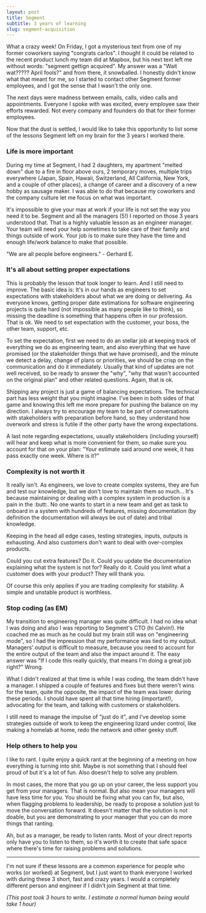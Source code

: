 ```yaml
---
layout: post
title: Segment
subtitle: 3 years of learning
slug: segment-acquisition
---
```



What a crazy week! On Friday, I got a mysterious text from one of my former coworkers
saying "congrats carlos". I thought it could be related to the recent product lunch my team did
at Mapbox, but his next text left me without words: "segment gettign acquired". My answer was a
"Wait wat????? April fools?" and from there, it snowballed. I honestly didn't know what that meant
for me, so I started to contact other Segment former employees, and I got the sense that I wasn't
the only one.

The next days were madness between emails, calls, video calls and appointments. Everyone I spoke
with was excited, every employee saw their efforts rewarded. Not every company and founders do that
for their former employees.

Now that the dust is settled, I would like to take this opportunity to list some of the lessons
Segment left on my brain for the 3 years I worked there.


### Life is more important

During my time at Segment, I had 2 daughters, my apartment "melted down" due to a fire in floor
above ours, 2 temporary moves, multiple trips everywhere (Japan, Spain, Hawaii, Switzerland, All
California, New York, and a couple of other places), a change of career and a discovery of a new
hobby as sausage maker. I was able to do that because my coworkers and the company culture let me
focus on what was important.

It's impossible to give your max at work if your life is not set the way you need it to be. Segment
and all the managers (5!) I reported on those 3 years understood that. That is a highly valuable
lesson as an engineer manager. Your team will need your help sometimes to take care of their family
and things outside of work. Your job is to make sure they have the time and enough life/work balance
to make that possible.

"We are all people before engineers." - Gerhard E.


### It's all about setting proper expectations

This is probably the lesson that took longer to learn. And I still need to improve. The basic idea
is: It's in our hands as engineers to set expectations with stakeholders about what we are doing or
delivering. As everyone knows, getting proper date estimations for software engineering projects is
quite hard (not impossible as many people like to think), so missing the deadline is
something that happens often in our profession. That is ok. We need to set expectation with the
customer, your boss, the other team, support, etc.

To set the expectation, first we need to do an stellar job at keeping track of everything we do as
engineering team, and also everything that we have promised (or the stakeholder things that we have
promised), and the minute we detect a delay, change of plans or priorities, we should be crisp on
the communication and do it immediately. Usually that kind of updates are not well received, so be
ready to answer the "why", "why that wasn't accounted on the original plan" and other related
questions. Again, that is ok.

Shipping any project is just a game of balancing expectations. The technical part has less weight
that you might imagine. I've been in both sides of that game and knowing this left me more prepare
for pushing the balance on my direction. I always try to encourage my team to be part of
conversations with stakeholders with preparation before hand, so they understand how overwork and
stress is futile if the other party have the wrong expectations.

A last note regarding expectations, usually stakeholders (including yourself) will hear and keep
what is more convenient for them, so make sure you account for that on your plan: "Your estimate said
around one week, it has pass exactly one week. Where is it?"


### Complexity is not worth it

It really isn't. As engineers, we love to create complex systems, they are fun and test our
knowledge, but we don't love to maintain them so much... It's because maintaining or dealing with a
complex system in production is a pain in the :butt:. No one wants to start in a new team and get as
task to onboard in a system with hundreds of features, missing documentation (by definition the
documentation will always be out of date) and tribal knowledge.

Keeping in the head all edge cases, testing strategies, inputs, outputs is exhausting. And also
customers don't want to deal with over-complex products.

Could you cut extra features? Do it. Could you update the documentation explaining what the system
is not for? Really do it. Could you limit what a customer does with your product? They will thank
you.

Of course this only applies if you are trading complexity for stability. A simple and unstable
product is worthless.


### Stop coding (as EM)

My transition to engineering manager was quite difficult. I had no idea what I was doing and also I
was reporting to Segment's CTO (hi Calvin!). He coached me as much as he could but my brain still
was on "engineering mode", so I had the impression that my performance was tied to my output.
Managers' output is difficult to measure, because you need to account for the entire output of the
team and also the impact around it. The easy answer was "If I code this really quickly, that means
I'm doing a great job right?" Wrong.

What I didn't realized at that time is while I was coding, the team didn't have a manager. I shipped
a couple of features and fixes but there weren't wins for the team, quite the opposite, the impact
of the team was lower during these periods. I should have spent all that time hiring (important!),
advocating for the team, and talking with customers or stakeholders.

I still need to manage the impulse of "just do it", and I've develop some strategies outside of
work to keep the engineering lizard under control, like making a homelab at home, redo the network
and other geeky stuff.


### Help others to help you

I like to rant. I quite enjoy a quick rant at the beginning of a meeting on how everything is
turning into shit. Maybe is not something that I should feel proud of but it's a lot of fun. Also
doesn't help to solve any problem.

In most cases, the more that you go up on your career, the less support you get from your managers.
That is normal. But also mean your managers will have less time for you. You should be fixing what
you can fix, but also, when flagging problems to leadership, be ready to propose a solution just
to move the conversation forward. It doesn't matter that the solution is not doable, but you are
demonstrating to your manager that you can do more things that ranting.

Ah, but as a manager, be ready to listen rants. Most of your direct reports only have you to listen
to them, so it's worth it to create that safe space where there's time for raising problems and
solutions.


---

I'm not sure if these lessons are a common experience for people who works (or worked) at Segment,
but I just want to thank everyone I worked with during these 3 short, fast and crazy years. I
would a completely different person and engineer if I didn't join Segment at that time.


_(This post took 3 hours to write. I estimate a normal human being would take 1 hour)_
